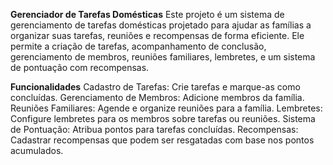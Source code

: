 **Gerenciador de Tarefas Domésticas** Este projeto é um sistema de gerenciamento de tarefas domésticas projetado para ajudar as famílias a organizar suas tarefas, reuniões e recompensas de forma eficiente. Ele permite a criação de tarefas, acompanhamento de conclusão, gerenciamento de membros, reuniões familiares, lembretes, e um sistema de pontuação com recompensas.

**Funcionalidades** Cadastro de Tarefas: Crie tarefas e marque-as como concluídas. Gerenciamento de Membros: Adicione membros da família. Reuniões Familiares: Agende e organize reuniões para a família. Lembretes: Configure lembretes para os membros sobre tarefas ou reuniões. Sistema de Pontuação: Atribua pontos para tarefas concluídas. Recompensas: Cadastrar recompensas que podem ser resgatadas com base nos pontos acumulados.
